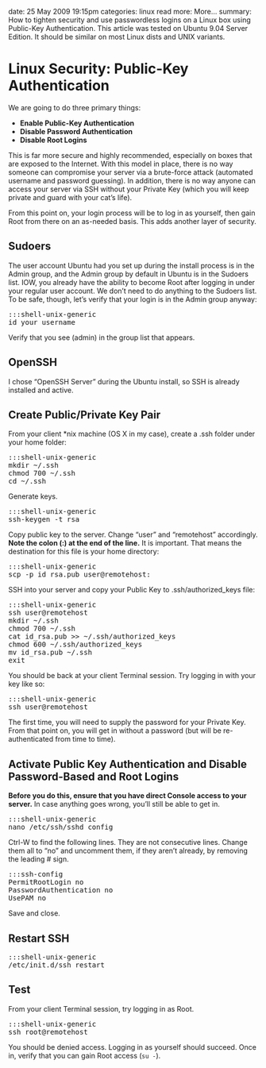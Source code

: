 date: 25 May 2009 19:15pm
categories: linux
read more: More&#8230;
summary: How to tighten security and use passwordless logins on a Linux box using Public-Key Authentication. This article was tested on Ubuntu 9.04 Server Edition. It should be similar on most Linux dists and UNIX variants.

# Linux Security: Public-Key Authentication

We are going to do three primary things:

* **Enable Public-Key Authentication**
* **Disable Password Authentication**
* **Disable Root Logins**

This is far more secure and highly recommended, especially on boxes that are exposed to the Internet.  With this model in place, there is no way someone can compromise your server via a brute-force attack (automated username and password guessing).  In addition, there is no way anyone can access your server via SSH without your Private Key (which you will keep private and guard with your cat&#8217;s life).

From this point on, your login process will be to log in as yourself, then gain Root from there on an as-needed basis.  This adds another layer of security.

## Sudoers

The user account Ubuntu had you set up during the install process is in the Admin group, and the Admin group by default in Ubuntu is in the Sudoers list.  IOW, you already have the ability to become Root after logging in under your regular user account.  We don&#8217;t need to do anything to the Sudoers list.  To be safe, though, let&#8217;s verify that your login is in the Admin group anyway:

<pre>:::shell-unix-generic
id your_username
</pre>

Verify that you see (admin) in the group list that appears.

## OpenSSH

I chose &#8220;OpenSSH Server&#8221; during the Ubuntu install, so SSH is already installed and active.

## Create Public/Private Key Pair

From your client \*nix machine (OS X in my case), create a .ssh folder under your home folder:

<pre>:::shell-unix-generic
mkdir ~/.ssh
chmod 700 ~/.ssh
cd ~/.ssh
</pre>

Generate keys.

<pre>:::shell-unix-generic
ssh-keygen -t rsa
</pre>

Copy public key to the server.  Change &#8220;user&#8221; and &#8220;remotehost&#8221; accordingly.  **Note the colon (:) at the end of the line.**  It is important.  That means the destination for this file is your home directory:

<pre>:::shell-unix-generic
scp -p id_rsa.pub user@remotehost:
</pre>

SSH into your server and copy your Public Key to .ssh/authorized_keys file:

<pre>:::shell-unix-generic
ssh user@remotehost
mkdir ~/.ssh
chmod 700 ~/.ssh
cat id_rsa.pub &gt;&gt; ~/.ssh/authorized_keys
chmod 600 ~/.ssh/authorized_keys
mv id_rsa.pub ~/.ssh
exit
</pre>

You should be back at your client Terminal session.  Try logging in with your key like so:

<pre>:::shell-unix-generic
ssh user@remotehost
</pre>

The first time, you will need to supply the password for your Private Key.  From that point on, you will get in without a password (but will be re-authenticated from time to time).

## Activate Public Key Authentication and Disable Password-Based and Root Logins

**Before you do this, ensure that you have direct Console access to your server.**  In case anything goes wrong, you&#8217;ll still be able to get in.

<pre>:::shell-unix-generic
nano /etc/ssh/sshd_config
</pre>

Ctrl-W to find the following lines.  They are not consecutive lines.  Change them all to &#8220;no&#8221; and uncomment them, if they aren&#8217;t already, by removing the leading # sign.

<pre>:::ssh-config
PermitRootLogin no
PasswordAuthentication no
UsePAM no
</pre>

Save and close.

## Restart SSH

<pre>:::shell-unix-generic
/etc/init.d/ssh restart
</pre>

## Test

From your client Terminal session, try logging in as Root.

<pre>:::shell-unix-generic
ssh root@remotehost
</pre>

You should be denied access.  Logging in as yourself should succeed.  Once in, verify that you can gain Root access (`su -`).
	